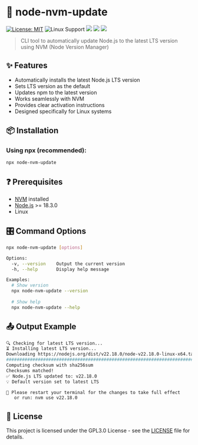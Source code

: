 # 🔄 node-nvm-update

[![License: MIT](https://img.shields.io/badge/License-GPL3.0-blue.svg)](https://opensource.org/licenses/GPL-3.0)
![Linux Support](https://img.shields.io/badge/OS-Linux-blue)
![](https://img.shields.io/github/stars/titenq/node-nvm-update.svg) ![](https://img.shields.io/github/forks/titenq/node-nvm-update.svg) ![](https://img.shields.io/github/issues/titenq/node-nvm-update.svg) 

> CLI tool to automatically update Node.js to the latest LTS version using NVM (Node Version Manager)

## ✨ Features

- Automatically installs the latest Node.js LTS version
- Sets LTS version as the default
- Updates npm to the latest version
- Works seamlessly with NVM
- Provides clear activation instructions
- Designed specifically for Linux systems

## 📦 Installation

### Using npx (recommended):
```bash
npx node-nvm-update
```

## ❓ Prerequisites
- [NVM](https://github.com/nvm-sh/nvm) installed
- [Node.js](https://nodejs.org) >= 18.3.0
- Linux

## 🎛️ Command Options
```bash
npx node-nvm-update [options]

Options:
  -v, --version    Output the current version
  -h, --help       Display help message

Examples:
  # Show version
  npx node-nvm-update --version
  
  # Show help
  npx node-nvm-update --help
```

## 📤 Output Example
```bash
🔍 Checking for latest LTS version...
⏳ Installing latest LTS version...
Downloading https://nodejs.org/dist/v22.18.0/node-v22.18.0-linux-x64.tar.xz...
######################################################################## 100.0%
Computing checksum with sha256sum
Checksums matched!
✅ Node.js LTS updated to: v22.18.0
💡 Default version set to latest LTS

🔄 Please restart your terminal for the changes to take full effect
   or run: nvm use v22.18.0
```

## 📜 License
This project is licensed under the GPL3.0 License - see the [LICENSE](LICENSE.txt) file for details.
